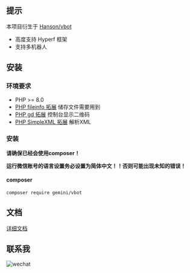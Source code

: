 ## 提示

本项目衍生于 [Hanson/vbot](https://github.com/Hanson/vbot)

- 高度支持 Hyperf 框架
- 支持多机器人

## 安装

### 环境要求

- PHP >= 8.0
- [PHP fileinfo 拓展](http://php.net/manual/en/book.fileinfo.php) 储存文件需要用到
- [PHP gd 拓展](http://php.net/manual/en/book.image.php) 控制台显示二维码
- [PHP SimpleXML 拓展](https://secure.php.net/manual/en/book.simplexml.php) 解析XML

### 安装

**请确保已经会使用composer！**

**运行微信账号的语言设置务必设置为简体中文！！否则可能出现未知的错误！**

#### composer

```
composer require gemini/vbot
```

## 文档

[详细文档](http://create.hanc.cc/vbot)

## 联系我

![wechat](https://foruda.gitee.com/images/1697082615411352318/859339ce_775029.jpeg ':size=375')
